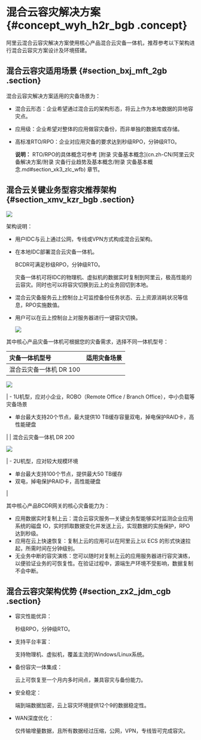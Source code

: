# 混合云容灾解决方案 {#concept_wyh_h2r_bgb .concept}

阿里云混合云容灾解决方案使用核心产品混合云灾备一体机，推荐参考以下架构进行混合云容灾方案设计及环境搭建。

## 混合云容灾适用场景 {#section_bxj_mft_2gb .section}

混合云容灾解决方案适用的灾备场景为：

-   混合云形态：企业希望通过混合云的架构形态，将云上作为本地数据的异地容灾点。
-   应用级：企业希望对整体的应用做容灾备份，而非单独的数据库或存储。
-   高标准RTO/RPO：企业对应用灾备的要求达到秒级RPO，分钟级RTO。

    **说明：** RTO/RPO的具体概念可参考 [附录 灾备基本概念](cn.zh-CN/阿里云灾备解决方案/附录 灾备行业趋势及基本概念/附录 灾备基本概念.md#section_xk3_zlc_wfb) 章节。


## 混合云关键业务型容灾推荐架构 {#section_xmv_kzr_bgb .section}

![](http://static-aliyun-doc.oss-cn-hangzhou.aliyuncs.com/assets/img/78537/156345380634130_zh-CN.png)

架构说明：

-   用户IDC与云上通过公网，专线或VPN方式构成混合云架构。
-   在本地IDC部署混合云灾备一体机。

    BCDR可满足秒级RPO，分钟级RTO。

    灾备一体机可将IDC的物理机、虚拟机的数据实时复制到阿里云，极高性能的云容灾。同时也可以将容灾切换到云上的业务回切到本地。

-   混合云灾备服务云上控制台上可监控备份任务状态、云上资源消耗状况等信息，RPO实施数值。
-   用户可以在云上控制台上对服务器进行一键容灾切换。

    ![](http://static-aliyun-doc.oss-cn-hangzhou.aliyuncs.com/assets/img/78537/156345380652167_zh-CN.png)


其中核心产品灾备一体机可根据您的灾备需求，选择不同一体机型号：

|灾备一体机型号|适用灾备场景|
|:------|:-----|
| 混合云灾备一体机 DR 100

![](http://static-aliyun-doc.oss-cn-hangzhou.aliyuncs.com/assets/img/78537/156345380734167_zh-CN.png)

 | -   1U机型，应对小企业，ROBO（Remote Office / Branch Office），中小负载等灾备场景
-   单台最大支持20个节点，最大提供10 TB缓存容量双电，掉电保护RAID卡，高性能硬盘

 |
| 混合云灾备一体机 DR 200

![](http://static-aliyun-doc.oss-cn-hangzhou.aliyuncs.com/assets/img/78537/156345380734168_zh-CN.png)

 | -   2U机型，应对较大规模环境
-   单台最大支持100个节点，提供最大50 TB缓存
-   双电，掉电保护RAID卡，高性能硬盘

 |

其中核心产品BCDR网关的核心灾备能力为：

-   应用数据实时复制上云：混合云容灾服务—关键业务型能够实时监测企业应用系统的磁盘 IO，实时抓取数据变化并发送上云，实现数据的实施保护，RPO 达到秒级。
-   应用在云上快速恢复：复制上云的应用可以在阿里云上以 ECS 的形式快速拉起，所需时间在分钟级别。
-   无业务中断的容灾演练：您可以随时对复制上云的应用服务器进行容灾演练，以便验证业务的可恢复性。在验证过程中，源端生产环境不受影响，数据复制不会中断。

## 混合云容灾架构优势 {#section_zx2_jdm_cgb .section}

-   容灾性能优异：

    秒级RPO，分钟级RTO。

-   支持平台丰富：

    支持物理机、虚拟机，覆盖主流的Windows/Linux系统。

-   备份容灾一体集成：

    云上可恢复至一个月内多时间点，兼具容灾与备份能力。

-   安全稳定：

    端到端数据加密，云上容灾环境提供12个9的数据稳定性。

-   WAN深度优化：

    仅传输增量数据，且所有数据经过压缩，公网，VPN，专线皆可完成容灾。



